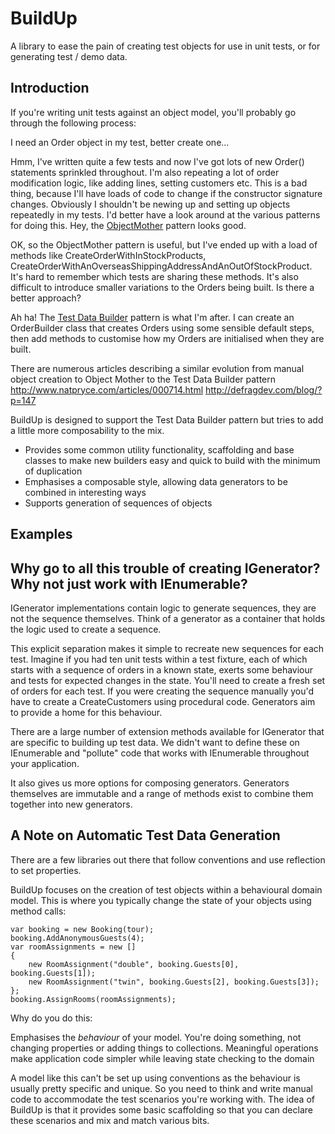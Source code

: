 BuildUp
=======

A library to ease the pain of creating test objects for use in unit tests, or for generating test / demo data.

Introduction
------------

If you're writing unit tests against an object model, you'll probably go through the following process:

I need an Order object in my test, better create one...

Hmm, I've written quite a few tests and now I've got lots of new Order() statements sprinkled throughout. I'm also repeating a lot of order modification logic, like adding lines, setting customers etc. This is a bad thing, because I'll have loads of code to change if the constructor signature changes.  Obviously I shouldn't be newing up and setting up objects repeatedly in my tests. I'd better have a look around at the various patterns for doing this. Hey, the [ObjectMother](http://martinfowler.com/bliki/ObjectMother.html) pattern looks good. 

OK, so the ObjectMother pattern is useful, but I've ended up with a load of methods like CreateOrderWithInStockProducts, 
CreateOrderWithAnOverseasShippingAddressAndAnOutOfStockProduct. It's hard to remember which tests are sharing these methods. It's also difficult to 
introduce smaller variations to the Orders being built. Is there a better approach?

Ah ha! The [Test Data Builder](http://c2.com/cgi/wiki?TestDataBuilder) pattern is what I'm after. I can create an OrderBuilder class that creates Orders
using some sensible default steps, then add methods to customise how my Orders are initialised when they are built.

There are numerous articles describing a similar evolution from manual object creation to Object Mother to the Test Data Builder pattern http://www.natpryce.com/articles/000714.html http://defragdev.com/blog/?p=147

BuildUp is designed to support the Test Data Builder pattern but tries to add a little more composability to the mix.

- Provides some common utility functionality, scaffolding and base classes to make new builders easy and quick to build with the minimum of duplication
- Emphasises a composable style, allowing data generators to be combined in interesting ways
- Supports generation of sequences of objects

Examples
--------


Why go to all this trouble of creating IGenerator<T>? Why not just work with IEnumerable<T>?
--------------------------------------------------------------------------------------------

IGenerator<T> implementations contain logic to generate sequences, they are not the sequence themselves. Think of a generator as a container that holds the logic used to create a sequence. 

This explicit separation makes it simple to recreate new sequences for each test. Imagine if you had ten unit tests within a test fixture, each of which starts with a sequence of orders in a known state, exerts some behaviour and tests for expected changes in the state. You'll need to create a fresh set of orders for each test. If you were creating the sequence manually you'd have to create a CreateCustomers using procedural code. Generators aim to provide a home for this behaviour.

There are a large number of extension methods available for IGenerator<T> that are specific to building up test data. We didn't want to define these on IEnumerable<T> and "pollute" code that works with IEnumerable<T> throughout your application.

It also gives us more options for composing generators. Generators themselves are immutable and a range of methods exist to combine them together into new generators. 


A Note on Automatic Test Data Generation
----------------------------------------

There are a few libraries out there that follow conventions and use reflection to set properties.

BuildUp focuses on the creation of test objects within a behavioural domain model. This is where you typically change the state
of your objects using method calls:

```
var booking = new Booking(tour);
booking.AddAnonymousGuests(4);
var roomAssignments = new []
{
	new RoomAssignment("double", booking.Guests[0], booking.Guests[1]);
	new RoomAssignment("twin", booking.Guests[2], booking.Guests[3]);
};
booking.AssignRooms(roomAssignments);
```

Why do you do this:

Emphasises the _behaviour_ of your model. You're doing something, not changing properties or adding things to collections.
Meaningful operations make application code simpler while leaving state checking to the domain

A model like this can't be set up using conventions as the behaviour is usually pretty specific and unique. So you need to think and write manual code to 
accommodate the test scenarios you're working with. The idea of BuildUp is that it provides some basic scaffolding so that you can declare these scenarios
and mix and match various bits.


